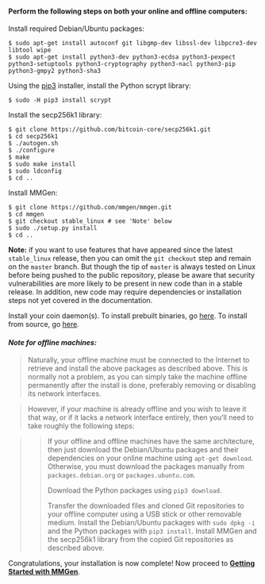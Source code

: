#### Perform the following steps on both your online and offline computers:

Install required Debian/Ubuntu packages:

	$ sudo apt-get install autoconf git libgmp-dev libssl-dev libpcre3-dev libtool wipe
	$ sudo apt-get install python3-dev python3-ecdsa python3-pexpect python3-setuptools python3-cryptography python3-nacl python3-pip python3-gmpy2 python3-sha3

Using the [pip3][P] installer, install the Python scrypt library:

	$ sudo -H pip3 install scrypt

Install the secp256k1 library:

	$ git clone https://github.com/bitcoin-core/secp256k1.git
	$ cd secp256k1
	$ ./autogen.sh
	$ ./configure
	$ make
	$ sudo make install
	$ sudo ldconfig
	$ cd ..

Install MMGen:

	$ git clone https://github.com/mmgen/mmgen.git
	$ cd mmgen
	$ git checkout stable_linux # see 'Note' below
	$ sudo ./setup.py install
	$ cd ..

**Note:** if you want to use features that have appeared since the latest
`stable_linux` release, then you can omit the `git checkout` step and remain on
the `master` branch.  But though the tip of `master` is always tested on Linux
before being pushed to the public repository, please be aware that security
vulnerabilities are more likely to be present in new code than in a stable
release.  In addition, new code may require dependencies or installation steps
not yet covered in the documentation.

Install your coin daemon(s).  To install prebuilt binaries, go [here][01].  To
install from source, go [here][02].

#### *Note for offline machines:*

> Naturally, your offline machine must be connected to the Internet to retrieve
> and install the above packages as described above.  This is normally not a
> problem, as you can simply take the machine offline permanently after the
> install is done, preferably removing or disabling its network interfaces.

> However, if your machine is already offline and you wish to leave it that way,
> or if it lacks a network interface entirely, then you’ll need to take roughly
> the following steps:

>> If your offline and offline machines have the same architecture, then just
>> download the Debian/Ubuntu packages and their dependencies on your online
>> machine using `apt-get download`.  Otherwise, you must download the packages
>> manually from `packages.debian.org` or `packages.ubuntu.com`.
>>
>> Download the Python packages using `pip3 download`.
>>
>> Transfer the downloaded files and cloned Git repositories to your offline
>> computer using a USB stick or other removable medium.  Install the
>> Debian/Ubuntu packages with `sudo dpkg -i` and the Python packages with `pip3
>> install`.  Install MMGen and the secp256k1 library from the copied Git
>> repositories as described above.

Congratulations, your installation is now complete!  Now proceed to [**Getting
Started with MMGen**][gs].

[01]: Install-Bitcoind
[02]: Install-Bitcoind-from-Source-on-Debian-or-Ubuntu-Linux
[gs]: Getting-Started-with-MMGen
[03]: https://pypi.python.org/packages/source/p/pexpect/pexpect-3.1.tar.gz
[P]: https://pypi.org/project/pip
